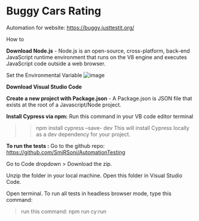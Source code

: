 # Buggy Cars Rating

Automation for website: https://buggy.justtestit.org/

How to

**Download Node.js** - Node.js is an open-source, cross-platform, back-end JavaScript runtime environment that runs on the V8 engine and executes JavaScript code outside a web browser.

Set the Environmental Variable 
![image](https://user-images.githubusercontent.com/102023844/159434562-427f3aab-1427-425e-854e-83b83e00e9f2.png)




**Download Visual Studio Code**

**Create a new project with Package.json** - A Package.json is JSON file that exists at the root of a Javascript/Node project.

**Install Cypress via npm:**
 Run this command in your VB code editor terminal
>> npm install cypress –save- dev
This will install Cypress locally as a dev dependency for your project.

**To run the tests :**
Go to the github repo: https://github.com/SmiRSoni/AutomationTesting

Go to Code dropdown > Download the zip.

Unzip the folder in your local machine.
Open this folder in Visual Studio Code.

Open terminal.
To run all tests in headless browser mode, type this command:
 > run this command: npm run cy:run 

